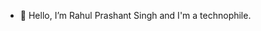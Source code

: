 - 👋 Hello, I’m Rahul Prashant Singh and I'm a technophile.

<!---
rahulsi386/rahulsi386 is a ✨ special ✨ repository because its `README.md` (this file) appears on your GitHub profile.
You can click the Preview link to take a look at your changes.
--->
